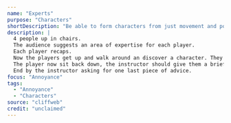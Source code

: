 ```yaml
---
name: "Experts"
purpose: "Characters"
shortDescription: "Be able to form characters from just movement and point of view."
description: |
  4 people up in chairs.
  The audience suggests an area of expertise for each player.
  Each player recaps.
  Now the players get up and walk around an discover a character. They should decide internally though walking and how they hold themselves (see Character Walk) their likes/dislikes/how old they are etc.
  The player now sit back down, the instructor should give them a brief interview one by one asking their name & how they got in to their are of expertese. Now the audience can ask any questions they like to any of the experts. The questions don't necessarily have to be about their are of expertise in fact its best if it isn't. The idea is for the players to filter any replies through "their deal"
  End by the instructor asking for one last piece of advice.
focus: "Annoyance"
tags:
  - "Annoyance"
  - "Characters"
source: "cliffweb"
credit: "unclaimed"
---
```

